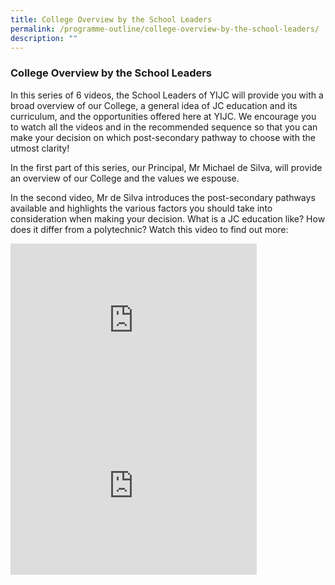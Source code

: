 ```yaml
---
title: College Overview by the School Leaders
permalink: /programme-outline/college-overview-by-the-school-leaders/
description: ""
---
```

### **College Overview by the School Leaders**
In this series of 6 videos, the School Leaders of YIJC will provide you with a broad overview of our College, a general idea of JC education and its curriculum, and the opportunities offered here at YIJC. We encourage you to watch all the videos and in the recommended sequence so that you can make your decision on which post-secondary pathway to choose with the utmost clarity!

In the first part of this series, our Principal, Mr Michael de Silva, will provide an overview of our College and the values we espouse.  
  
In the second video, Mr de Silva introduces the post-secondary pathways available and highlights the various factors you should take into consideration when making your decision. What is a JC education like? How does it differ from a polytechnic? Watch this video to find out more:

<iframe width="394" height="265" src="https://www.youtube.com/embed/cYbzJd_MYpA" title="(1) Overview of College" frameborder="0" allow="accelerometer; autoplay; clipboard-write; encrypted-media; gyroscope; picture-in-picture; web-share" allowfullscreen></iframe>

<iframe width="394" height="265" src="https://www.youtube.com/embed/HOR5MZIbBic" title="(2) Choices for Your Future" frameborder="0" allow="accelerometer; autoplay; clipboard-write; encrypted-media; gyroscope; picture-in-picture; web-share" allowfullscreen></iframe>
